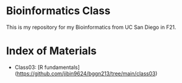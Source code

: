 # Bioinformatics Class
This is my repository for my Bioinformatics from UC San Diego in F21.

# Index of Materials

- Class03: [R fundamentals] (https://github.com/jibin9624/bggn213/tree/main/class03)
